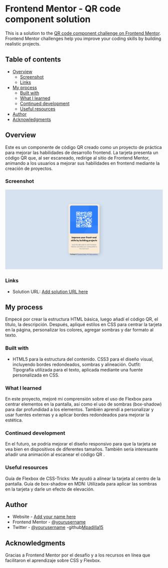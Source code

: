 # Frontend Mentor - QR code component solution

This is a solution to the [QR code component challenge on Frontend Mentor](https://mpadilla15.github.io/Practica/HTML/qr-code-component-main/qr-code-component-main/index.html). Frontend Mentor challenges help you improve your coding skills by building realistic projects. 

## Table of contents

- [Overview](#overview)
  - [Screenshot](#screenshot)
  - [Links](#links)
- [My process](#my-process)
  - [Built with](#built-with)
  - [What I learned](#what-i-learned)
  - [Continued development](#continued-development)
  - [Useful resources](#useful-resources)
- [Author](#author)
- [Acknowledgments](#acknowledgments)
## Overview
 Este es un componente de código QR creado como un proyecto de práctica para mejorar las habilidades de desarrollo frontend. La tarjeta presenta un código QR que, al ser escaneado, redirige al sitio de Frontend Mentor, animando a los usuarios a mejorar sus habilidades en frontend mediante la creación de proyectos.
### Screenshot
![Solucion](<mi resultado.png>)
### Links
- Solution URL: [Add solution URL here](https://mpadilla15.github.io/Practica/HTML/qr-code-component-main/qr-code-component-main/index.html)
## My process
Empecé por crear la estructura HTML básica, luego añadí el código QR, el título, la descripción. Después, apliqué estilos en CSS para centrar la tarjeta en la página, personalizar los colores, agregar sombras y dar formato al texto.
### Built with
- HTML5 para la estructura del contenido.
    CSS3 para el diseño visual, incluyendo bordes redondeados, sombras y alineación.
    Outfit: Tipografía utilizada para el texto, aplicada mediante una fuente personalizada en CSS.
### What I learned
En este proyecto, mejoré mi comprensión sobre el uso de Flexbox para centrar elementos en la pantalla, así como el uso de sombras (box-shadow) para dar profundidad a los elementos. También aprendí a personalizar y usar fuentes externas y a aplicar bordes redondeados para mejorar la estética.
### Continued development
 En el futuro, se podría mejorar el diseño responsivo para que la tarjeta se vea bien en dispositivos de diferentes tamaños. También sería interesante añadir una animación al escanear el código QR .
### Useful resources
Guía de Flexbox de CSS-Tricks: Me ayudó a alinear la tarjeta al centro de la pantalla.
Guía de box-shadow en MDN: Utilizada para aplicar las sombras en la tarjeta y darle un efecto de elevación.
## Author
- Website - [Add your name here](https://www.your-site.com)
- Frontend Mentor - [@yourusername](https://www.frontendmentor.io/profile/Mpadilla15)
- Twitter - [@yourusername](https://www.twitter.com/yourusername)
-github[Mpadilla15](https://github.com/Mpadilla15)
## Acknowledgments
  Gracias a Frontend Mentor por el desafío y a los recursos en línea que facilitaron el aprendizaje sobre CSS y Flexbox.